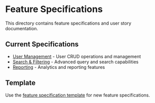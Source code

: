 # Feature Specifications

This directory contains feature specifications and user story documentation.

## Current Specifications
- [User Management](./user-management.md) - User CRUD operations and management
- [Search & Filtering](./search-filtering.md) - Advanced query and search capabilities
- [Reporting](./reporting.md) - Analytics and reporting features

## Template
Use the [feature specification template](../templates/feature-spec-template.md) for new feature specifications.
